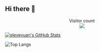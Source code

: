 ## Hi there 👋

<!--
**eleveyuan/eleveyuan** is a ✨ _special_ ✨ repository because its `README.md` (this file) appears on your GitHub profile.

Here are some ideas to get you started:

- 🔭 I’m currently working on ...
- 🌱 I’m currently learning ...
- 👯 I’m looking to collaborate on ...
- 🤔 I’m looking for help with ...
- 💬 Ask me about ...
- 📫 How to reach me: ...
- 😄 Pronouns: ...
- ⚡ Fun fact: ...
-->

<p align="center"> 
  Visitor count<br>
  <img src="https://profile-counter.glitch.me/eleveyuan/count.svg" />
</p>

[![eleveyuan's GitHub Stats](https://github-readme-stats.vercel.app/api?username=eleveyuan&show_icons=true)](https://github.com/eleveyuan)

![Top Langs](https://github-readme-stats.vercel.app/api/top-langs/?username=eleveyuan&show_icons=true)
